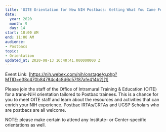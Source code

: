 ```yaml
---
title: 'OITE Orientation for New NIH Postbacs: Getting What You Came For'
date:
  year: 2020
  month: 9
  day: 14
start: 10:00 AM
end: 11:00 AM
audience:
- Postbacs
topic:
- Orientation
updated_at: 2020-08-13 16:40:41.000000000 Z
---
```

Event
Link: [https://nih.webex.com/nih/onstage/g.php?MTID=e38c470b84784c4c8d6c57f87afe414b2][1]

Please join the staff of the Office of Intramural Training &amp;
Education (OITE) for a trans-NIH orientation tailored to Postbac
trainees. This is a chance for you to meet OITE staff and learn about
the resources and activities that can enrich your NIH experience.
Postbac IRTAs/CRTAs and UGSP Scholars who are postbacs are all welcome. 

NOTE: please make certain to attend any Institute- or Center-specific
orientations as well.

 

 



[1]: https://nih.webex.com/nih/onstage/g.php?MTID=e38c470b84784c4c8d6c57f87afe414b2
